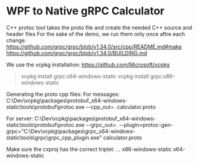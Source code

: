 # WPF to Native gRPC Calculator

C++ protoc tool takes the proto file and create the needed C++ source and header files
For the sake of the demo, we run them only once aftre each change.
https://github.com/grpc/grpc/blob/v1.34.0/src/cpp/README.md#make
https://github.com/grpc/grpc/blob/v1.34.0/BUILDING.md

We use the vcpkg installation: https://github.com/Microsoft/vcpkg

>vcpkg install grpc:x64-windows-static
>vcpkg install grpc:x86-windows-static

Generating the proto cpp files:
For messages: 
C:\Dev\vcpkg\packages\protobuf_x64-windows-static\tools\protobuf\protoc.exe --cpp_out=. calculator.proto

For server:
C:\Dev\vcpkg\packages\protobuf_x64-windows-static\tools\protobuf\protoc.exe --grpc_out=. --plugin=protoc-gen-grpc="C:\Dev\vcpkg\packages\grpc_x64-windows-static\tools\grpc\grpc_cpp_plugin.exe" calculator.proto

Make sure the cxproj has the correct triplet:
 <PropertyGroup Label="Globals">
   ...
    <VcpkgTriplet Condition="'$(Platform)'=='Win32'">x86-windows-static</VcpkgTriplet>
    <VcpkgTriplet Condition="'$(Platform)'=='x64'">x64-windows-static</VcpkgTriplet>
  </PropertyGroup>
